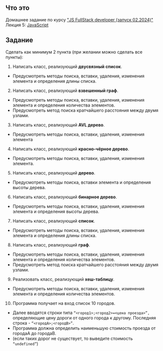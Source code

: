## Что это

Домашнее задание по курсу ["JS FullStack developer (запуск 02.2024)"](https://greenatomcaselab.ispringlearn.ru/content/info/18595)
Лекция 5: [JavaScript](https://greenatomcaselab.ispringlearn.ru/content/info/18796/from/18613)

## Задание

Сделать как минимум 2 пункта (при желании можно сделать все пункты):

1) Написать класс, реализующий **двусвязный список**. 
- Предусмотреть методы поиска, вставки, удаления, изменения элемента и определения длины списка.

2) Написать класс, реализующий **взвешенный граф**. 
- Предусмотреть методы поиска, вставки, удаления, изменения элемента и определения количества элементов. 
- Предусмотреть метод поиска кратчайшего расстояния между двумя узлами.

3) Написать класс, реализующий **AVL дерево**. 
- Предусмотреть методы поиска, вставки, удаления, изменения элемента

4) Написать класс, реализующий **красно-чёрное дерево**. 
- Предусмотреть методы поиска, вставки, удаления, изменения элемента.

5) Написать класс, реализующий **дерево**. 
- Предусмотреть методы поиска, вставки элемента и определения высоты дерева.

6) Написать класс, реализующий **бинарное дерево**. 
- Предусмотреть методы поиска, вставки, удаления, изменения элемента и определения высоты дерева.

7) Написать класс, реализующий **список**. 
- Предусмотреть методы поиска, вставки, удаления, изменения элемента и определения длины списка.

8) Написать класс, реализующий **граф**. 
- Предусмотреть методы поиска, вставки, удаления, изменения элемента и определения количества элементов. 
- Предусмотреть метод поиска кратчайшего расстояния между двумя узлами.

9) Реализовать класс, реализующий **хеш-таблицу**. 
- Предусмотреть методы поиска, вставки, удаления, изменения элемента и определения количества элементов.

10) Программа получает на вход список 10 городов. 
- Далее вводятся строки типа ```“<город1>;<город2>=<цена проезда>”,``` 
определяющие цену дороги от одного города к другому. 
Последняя строка - ```“<городA>;<городB>”```. 
- Программа должна определить наименьшую стоимость проезда от городаА до городаB. 
- (если таких дорог не существует, то выведите стоимость ```“undefined”```)